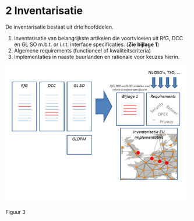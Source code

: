 # 2 Inventarisatie

De inventarisatie bestaat uit drie hoofddelen.

1. Inventarisatie van belangrijkste artikelen die voortvloeien uit RfG, DCC en GL SO m.b.t. or i.r.t. interface specificaties. \(**Zie bijlage 1**\)
2. Algemene requirements \(functioneel of kwaliteitscriteria\)
3. Implementaties in naaste buurlanden en rationale voor keuzes hierin.

![](../.gitbook/assets/180119LvG_Pics_InterfaceSpecification_git_1.png)

Figuur 3

